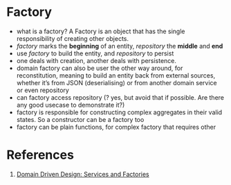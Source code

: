 # Factory

- what is a factory? A Factory is an object that has the single responsibility of creating other objects.
- _factory_ marks the __beginning__ of an entity, _repository_ the __middle__ and __end__
- use _factory_ to build the entity, and _repository_ to persist
- one deals with creation, another deals with persistence.
- domain factory can also be user the other way around, for reconstitution, meaning to build an entity back from external sources, whether it’s from JSON (deserialising) or from another domain service or even repository
- can factory access repository (? yes, but avoid that if possible. Are there any good usecase to demonstrate it?)
- factory is responsible for constructing complex aggregates in their valid states. So a constructor can be a factory too
- factory can be plain functions, for complex factory that requires other 

# References

1. [Domain Driven Design: Services and Factories](https://archiv.pehapkari.cz/blog/2018/03/28/domain-driven-design-services-factories/)
